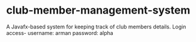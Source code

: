 # club-member-management-system
A Javafx-based system for keeping track of club members details.
Login access-
username: arman
password: alpha
